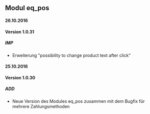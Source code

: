 ## Modul eq_pos

#### 26.10.2016
#### Version 1.0.31
##### IMP
- Erweiterung "possibility to change product text after click"

#### 25.10.2016
#### Version 1.0.30
##### ADD
- Neue Version des Modules eq_pos zusammen mit dem Bugfix für mehrere Zahlungsmethoden